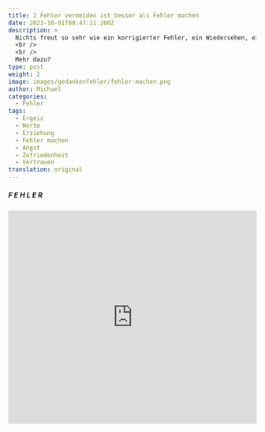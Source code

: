 ```yaml
---
title: 2 Fehler vermeiden ist besser als Fehler machen
date: 2023-10-01T08:47:11.200Z
description: >
  Nichts freut so sehr wie ein korrigierter Fehler, ein Wiedersehen, eine überstandene Krankheit oder ein Wiederaufstehen aus einer ausweglosen Lage. Um das zu erleben muss ich Fehler machen, weggehen, krank werden oder stecken bleiben.  
  <br />
  <br />
  Mehr dazu? 
type: post
weight: 2
image: images/gedankenfehler/fehler-machen.png
author: Michael
categories:
  - Fehler
tags:
  - Ergeiz
  - Worte
  - Erziehung
  - Fehler machen
  - Angst
  - Zufriedenheit
  - Vertrauen
translation: original
---
```


##### F E H L E R

<a name="miro-board">
<iframe width="100%" height="432" src="https://miro.com/app/live-embed/uXjVMzmjJLY=/?moveToViewport=-7491,-1009,9087,3103&embedId=291546011461" frameborder="0" scrolling="no" allow="fullscreen; clipboard-read; clipboard-write" allowfullscreen></iframe>